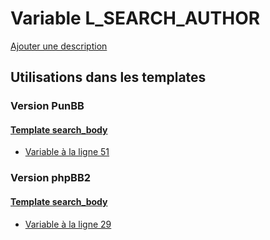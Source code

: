 # Variable L_SEARCH_AUTHOR
[Ajouter une description](https://fa-tvars.appspot.com/var/L_SEARCH_AUTHOR)

## Utilisations dans les templates

### Version PunBB

#### [Template search_body](punbb/search_body.md)
* [Variable &agrave; la ligne 51](../punbb/search_body.tpl#L51)

### Version phpBB2

#### [Template search_body](subsilver/search_body.md)
* [Variable &agrave; la ligne 29](../subsilver/search_body.tpl#L29)